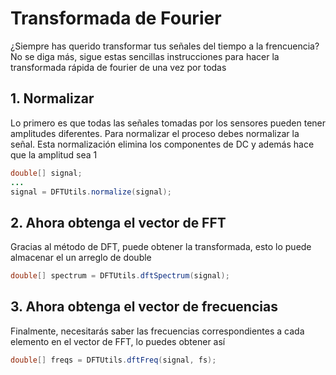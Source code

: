 # Transformada de Fourier
¿Siempre has querido transformar tus señales del tiempo a la frencuencia? No se diga más, sigue estas sencillas instrucciones para hacer la transformada rápida de fourier de una vez por todas

## 1. Normalizar
Lo primero es que todas las señales tomadas por los sensores pueden tener amplitudes diferentes. Para normalizar el proceso debes normalizar la señal. Esta normalización elimina los componentes de DC y además hace que la amplitud sea 1

```java
double[] signal;
...
signal = DFTUtils.normalize(signal);
```
## 2. Ahora obtenga el vector de FFT
Gracias al método de DFT, puede obtener la transformada, esto lo puede almacenar el un arreglo de double
```java
double[] spectrum = DFTUtils.dftSpectrum(signal);
```

## 3. Ahora obtenga el vector de frecuencias
Finalmente, necesitarás saber las frecuencias correspondientes a cada elemento en el vector de FFT, lo puedes obtener así
```java
double[] freqs = DFTUtils.dftFreq(signal, fs);
```
